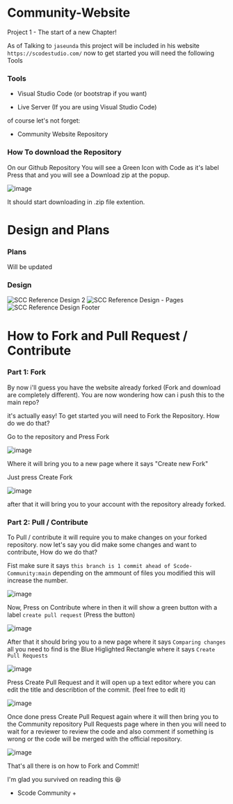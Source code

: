 # Community-Website
Project 1 - The start of a new Chapter!

As of Talking to `jaseunda` this project will be included in his website `https://scodestudio.com/` now to get started you will need the following Tools

### Tools

- Visual Studio Code (or bootstrap if you want)

- Live Server (If you are using Visual Studio Code)

of course let's not forget:

- Community Website Repository

### How To download the Repository

On our Github Repository You will see a Green Icon with Code as it's label Press that and you will see a Download zip at the popup.

![image](https://user-images.githubusercontent.com/51787264/176839582-4c7da9c4-1a2b-400b-bed6-cf3e2a935bc2.png)

It should start downloading in .zip file extention.

# Design and Plans

### Plans
Will be updated

### Design

![SCC Reference Design 2](https://user-images.githubusercontent.com/51787264/176848617-23c86af8-19f1-4fa9-ab9f-71873c92014b.png)
![SCC Reference Design - Pages](https://user-images.githubusercontent.com/51787264/176848633-32b5b4fb-624f-4f06-a6f0-60b0c84dfdc0.png)
![SCC Reference Design Footer](https://user-images.githubusercontent.com/51787264/176848639-35dca767-56cf-4f21-8e30-f2f11fec4fa9.png)


# How to Fork and Pull Request / Contribute

### Part 1: Fork

By now i'll guess you have the website already forked (Fork and download are completely different). You are now wondering how can i push this to the main repo?

it's actually easy! To get started you will need to Fork the Repository. How do we do that? 

Go to the repository and Press Fork 

![image](https://user-images.githubusercontent.com/51787264/176845335-1ba76999-e861-4ef0-ae32-fe40ec12b0b3.png)

Where it will bring you to a new page where it says "Create new Fork"

Just press Create Fork 

![image](https://user-images.githubusercontent.com/51787264/176845584-869cfad2-f5ab-4d30-8cc4-afd793af1689.png)

after that it will bring you to your account with the repository already forked.

### Part 2: Pull / Contribute

To Pull / contribute it will require you to make changes on your forked repository. now let's say you did make some changes and want to contribute, How do we do that?

Fist make sure it says `this branch is 1 commit ahead of Scode-Community:main` depending on the ammount of files you modified this will increase the number.

![image](https://user-images.githubusercontent.com/51787264/176846496-4daeb225-9176-4c55-ae8d-3973be89dbf7.png)

Now, Press on Contribute where in then it will show a green button with a label `create pull request` (Press the button)

![image](https://user-images.githubusercontent.com/51787264/176846739-d7ef9c7d-d5d0-4b14-aed1-f7b6ac05ed43.png)

After that it should bring you to a new page where it says `Comparing changes` all you need to find is the Blue Higlighted Rectangle where it says `Create Pull Requests`

![image](https://user-images.githubusercontent.com/51787264/176847185-5769f046-ba46-4b59-a2de-4ec3476af24d.png)

Press Create Pull Request and it will open up a text editor where you can edit the title and describtion of the commit. (feel free to edit it) 

![image](https://user-images.githubusercontent.com/51787264/176847592-0dad0efc-7167-4059-b3b7-b96ecadc78cd.png)

Once done press Create Pull Request again where it will then bring you to the Community repository Pull Requests page where in then you will need to wait for a reviewer to review the code and also comment if something is wrong or the code will be merged with the official repository.

![image](https://user-images.githubusercontent.com/51787264/176848098-28382a81-5650-4213-ba9a-11ba88d01f37.png)

That's all there is on how to Fork and Commit!

I'm glad you survived on reading this 😆
- Scode Community +
